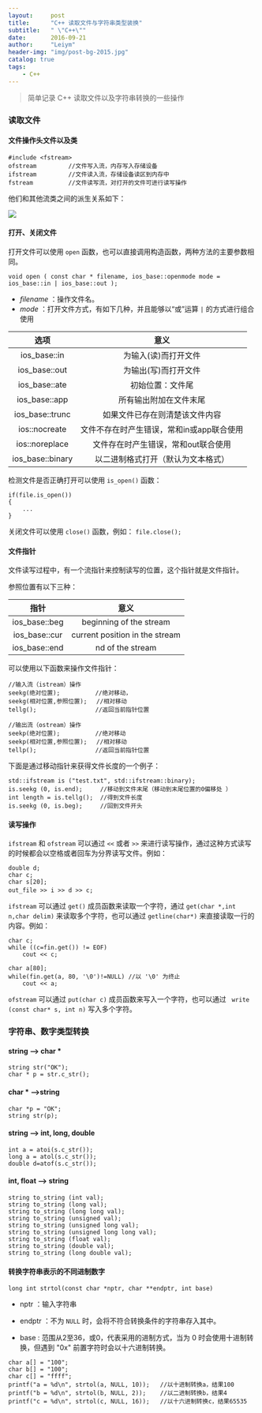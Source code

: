```yaml
---
layout:     post
title:      "C++ 读取文件与字符串类型装换"
subtitle:   " \"C++\""
date:       2016-09-21
author:     "Leiym"
header-img: "img/post-bg-2015.jpg"
catalog: true
tags:
    - C++
---
```


> 简单记录 C++ 读取文件以及字符串转换的一些操作

### 读取文件

#### 文件操作头文件以及类

```
#include <fstream>  
ofstream         //文件写入流，内存写入存储设备   
ifstream         //文件读入流，存储设备读区到内存中  
fstream          //文件读写流，对打开的文件可进行读写操作
```

他们和其他流类之间的派生关系如下：

<img src="http://leiym.com/img/in-post/post-c++/filestream/1.png"/>


#### 打开、关闭文件

打开文件可以使用 `open` 函数，也可以直接调用构造函数，两种方法的主要参数相同。

`void open ( const char * filename, ios_base::openmode mode = ios_base::in | ios_base::out );`

* *filename* ：操作文件名。
* *mode* ：打开文件方式，有如下几种，并且能够以“或”运算 `|` 的方式进行组合使用

|选项|意义|
|:---:|:---:|
|ios_base::in|为输入(读)而打开文件|
|ios_base::out|为输出(写)而打开文件|
|ios_base::ate|初始位置：文件尾|
|ios_base::app|所有输出附加在文件末尾|
|ios_base::trunc|如果文件已存在则清楚该文件内容|
|ios::nocreate|文件不存在时产生错误，常和in或app联合使用|
|ios::noreplace|文件存在时产生错误，常和out联合使用|
|ios_base::binary|以二进制格式打开（默认为文本格式）|

检测文件是否正确打开可以使用 `is_open()` 函数：

```
if(file.is_open())
{
	...
}
```

关闭文件可以使用 `close()` 函数，例如： `file.close();` 

#### 文件指针

文件读写过程中，有一个流指针来控制读写的位置，这个指针就是文件指针。

参照位置有以下三种：

|指针|意义|
|:---:|:---:|
|ios_base::beg|beginning of the stream|
|ios_base::cur|current position in the stream|
|ios_base::end|nd of the stream|

可以使用以下函数来操作文件指针：

```
//输入流（istream）操作
seekg(绝对位置);　　　　　　//绝对移动，　　　　
seekg(相对位置,参照位置);　 //相对移动  
tellg();　　　　　　　　　　//返回当前指针位置  

//输出流（ostream）操作
seekp(绝对位置);　　　　　　//绝对移动　　　　
seekp(相对位置,参照位置);　 //相对移动　　　  
tellp();　　　　　　　　　　//返回当前指针位置  
```

下面是通过移动指针来获得文件长度的一个例子：

```
std::ifstream is ("test.txt", std::ifstream::binary);
is.seekg (0, is.end);     //移动到文件末尾（移动到末尾位置的0偏移处 ）
int length = is.tellg();  //得到文件长度
is.seekg (0, is.beg);     //回到文件开头
```

#### 读写操作

`ifstream` 和 `ofstream` 可以通过 `<<` 或者 `>>` 来进行读写操作，通过这种方式读写的时候都会以空格或者回车为分界读写文件。例如：

```
double d;  
char c;  
char s[20];  
out_file >> i >> d >> c;　
```

`ifstream` 可以通过 `get()` 成员函数来读取一个字符，通过 `get(char *,int n,char delim)` 来读取多个字符，也可以通过 `getline(char*)` 来直接读取一行的内容。例如：

```
char c;
while ((c=fin.get()) != EOF)
	cout << c;

char a[80];
while(fin.get(a, 80, '\0')!=NULL) //以 '\0' 为终止 
	cout << a;
```

`ofstream` 可以通过 `put(char c)` 成员函数来写入一个字符，也可以通过 ` write (const char* s, int n)` 写入多个字符。

### 字符串、数字类型转换

#### string --> char *

```
string str("OK");
char * p = str.c_str();
```

#### char * -->string

```
char *p = "OK";
string str(p);
```

#### string --> int, long, double

```
int a = atoi(s.c_str());
long a = atol(s.c_str());
double d=atof(s.c_str());
```

#### int, float --> string

```
string to_string (int val);
string to_string (long val);
string to_string (long long val);
string to_string (unsigned val);
string to_string (unsigned long val);
string to_string (unsigned long long val);
string to_string (float val);
string to_string (double val);
string to_string (long double val);
```

#### 转换字符串表示的不同进制数字

```
long int strtol(const char *nptr, char **endptr, int base)
```

* nptr ：输入字符串

* endptr ：不为 `NULL` 时，会将不符合转换条件的字符串存入其中。

* base : 范围从2至36，或0，代表采用的进制方式，当为 0 时会使用十进制转换，但遇到 "0x" 前置字符时会以十六进制转换。

```
char a[] = "100";
char b[] = "100";
char c[] = "ffff";
printf("a = %d\n", strtol(a, NULL, 10));   //以十进制转换a，结果100
printf("b = %d\n", strtol(b, NULL, 2));    //以二进制转换b，结果4
printf("c = %d\n", strtol(c, NULL, 16));   //以十六进制转换c，结果65535
```